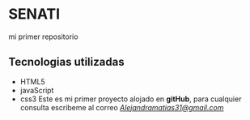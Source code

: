 # SENATI
mi primer repositorio

## Tecnologias utilizadas
 - HTML5
 - javaScript
 - css3
Este es mi primer proyecto alojado en **gitHub**, para cualquier consulta escribeme al correo *Alejandramatias31@gmail.com*
